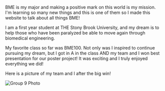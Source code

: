<html>
<title>#HELLOBME</title>
<body>
<p>BME is my major and making a positive mark on this world is my mission.  I'm learning so many new things and this is one of them so I made this website to talk about all things BME!</p>
<body>
<p>I am a first year student at THE Stony Brook University, and my dream is to help those who have been paralyzed be able to move again through biomedical engineering.</p>
<body>
<p>My favorite class so far was BME100. Not only was I inspired to continue pursuing my dream, but I got in A in the class AND my team and I won best presentation for our poster project!  It was exciting and I truly enjoyed everything we did!</p>
<p>Here is a picture of my team and I after the big win!</p>
<img src="IMG_1225.JPG" alt="Group 9 Photo" />
<html>
